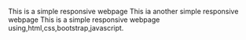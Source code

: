 This is a simple responsive webpage
This ia another simple responsive webpage
This is a simple responsive webpage  using,html,css,bootstrap,javascript.